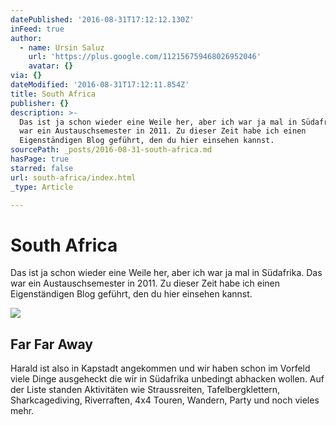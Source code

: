 ```yaml
---
datePublished: '2016-08-31T17:12:12.130Z'
inFeed: true
author:
  - name: Ursin Saluz
    url: 'https://plus.google.com/112156759468026952046'
    avatar: {}
via: {}
dateModified: '2016-08-31T17:12:11.854Z'
title: South Africa
publisher: {}
description: >-
  Das ist ja schon wieder eine Weile her, aber ich war ja mal in Südafrika. Das
  war ein Austauschsemester in 2011. Zu dieser Zeit habe ich einen
  Eigenständigen Blog geführt, den du hier einsehen kannst.
sourcePath: _posts/2016-08-31-south-africa.md
hasPage: true
starred: false
url: south-africa/index.html
_type: Article

---
```

# South Africa

Das ist ja schon wieder eine Weile her, aber ich war ja mal in Südafrika. Das war ein Austauschsemester in 2011\. Zu dieser Zeit habe ich einen Eigenständigen Blog geführt, den du hier einsehen kannst.

<article style=""><img src="https://www.facebook.com/unsupportedbrowser" /><h1>Far Far Away</h1><p>Harald ist also in Kapstadt angekommen und wir haben schon im Vorfeld viele Dinge ausgeheckt die wir in Südafrika unbedingt abhacken wollen. Auf der Liste standen Aktivitäten wie Straussreiten, Tafelbergklettern, Sharkcagediving, Riverraften, 4x4 Touren, Wandern, Party und noch vieles mehr.</p></article>